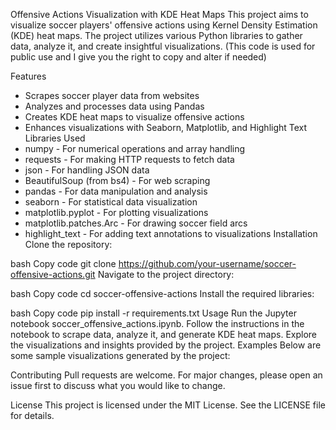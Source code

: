 Offensive Actions Visualization with KDE Heat Maps
This project aims to visualize soccer players' offensive actions using Kernel Density Estimation (KDE) heat maps. The project utilizes various Python libraries to gather data, analyze it, and create 
insightful visualizations. 
(This code is used for public use and I give you the right to copy and alter if needed)

Features
- Scrapes soccer player data from websites
- Analyzes and processes data using Pandas
- Creates KDE heat maps to visualize offensive actions
- Enhances visualizations with Seaborn, Matplotlib, and Highlight Text
Libraries Used
- numpy - For numerical operations and array handling
- requests - For making HTTP requests to fetch data
- json - For handling JSON data
- BeautifulSoup (from bs4) - For web scraping
- pandas - For data manipulation and analysis
- seaborn - For statistical data visualization
- matplotlib.pyplot - For plotting visualizations
- matplotlib.patches.Arc - For drawing soccer field arcs
- highlight_text - For adding text annotations to visualizations
Installation
Clone the repository:

bash
Copy code
git clone https://github.com/your-username/soccer-offensive-actions.git
Navigate to the project directory:

bash
Copy code
cd soccer-offensive-actions
Install the required libraries:

bash
Copy code
pip install -r requirements.txt
Usage
Run the Jupyter notebook soccer_offensive_actions.ipynb.
Follow the instructions in the notebook to scrape data, analyze it, and generate KDE heat maps.
Explore the visualizations and insights provided by the project.
Examples
Below are some sample visualizations generated by the project:

Contributing
Pull requests are welcome. For major changes, please open an issue first to discuss what you would like to change.

License
This project is licensed under the MIT License. See the LICENSE file for details.
